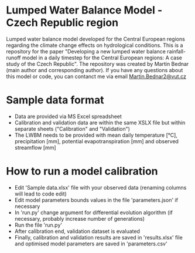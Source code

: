 # Lumped Water Balance Model - Czech Republic region
Lumped water balance model developed for the Central European regions regarding the climate change effects on hydrological conditions.
This is a repository for the paper "Developing a new lumped water balance rainfall-runoff model in a daily timestep for the Central European regions: A case study of the Czech Republic". The repository was created by Martin Bednar (main author and corresponding author). If you have any questions about this model or code, you can contanct me via email Martin.Bednar2@vut.cz


# Sample data format
- Data are provided via MS Excel spreadsheet
- Calibration and validation data are within the same XSLX file but within separate sheets ("Calibration" and "Validation")
- The LWBM needs to be provided with mean daily temperature [°C], precipitation [mm], potential evapotranspiration [mm] and observed streamflow [mm]

# How to run a model calibration
- Edit 'Sample data.xlsx' file with your observed data (renaming columns will lead to code edit)
- Edit model parameters bounds values in the file 'parameters.json' if necessary
- In 'run.py' change argument for differential evolution algorithm (if necessary, probably increase number of generations)
- Run the file 'run.py' 
- After calibration end, validation dataset is evaluated
- Finally, calibration and validation results are saved in 'results.xlsx' file and optimised model parameters are saved in 'parameters.csv'
